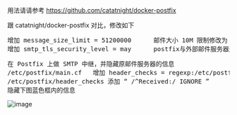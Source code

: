 用法请请参考 https://github.com/catatnight/docker-postfix

跟 catatnight/docker-postfix 对比，修改如下
<pre>
增加 message_size_limit = 51200000      邮件大小 10M 限制修改为 50M；
增加 smtp_tls_security_level = may      postfix与外部邮件服务器连接时使用tls，
</pre>

<pre>
在 Postfix 上做 SMTP 中继，并隐藏原邮件服务器的信息
/etc/postfix/main.cf   增加 header_checks = regexp:/etc/postfix/header_checks
/etc/postfix/header_checks 添加 “ /^Received:/ IGNORE ” 
隐藏下图蓝色框内的信息</pre>

![image](https://user-images.githubusercontent.com/41521020/232178581-8c41553a-bf8b-42ec-9b73-e7c0bbcafcbd.png)


